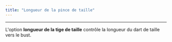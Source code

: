 ```yaml
---
title: "Longueur de la pince de taille"
---
```


***

L'option **longueur de la tige de taille** contrôle la longueur du dart de taille vers le bust.




